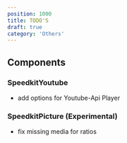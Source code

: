 ```yaml
---
position: 1000
title: TODO'S
draft: true
category: 'Others'
---
```


## Components

### SpeedkitYoutube

- add options for Youtube-Api Player

### SpeedkitPicture (Experimental)

- fix missing media for ratios

